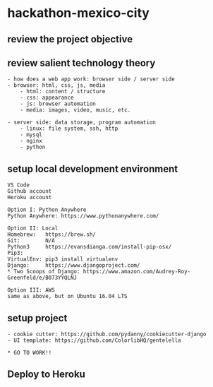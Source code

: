 # hackathon-mexico-city


## review the project objective

## review salient technology theory
	- how does a web app work: browser side / server side
	- browser: html, css, js, media
		- html: content / structure
		- css: appearance
		- js: browser automation
		- media: images, video, music, etc.

	- server side: data storage, program automation
		- linux: file system, ssh, http
		- mysql
		- nginx
		- python

## setup local development environment
	VS Code
	Github account
	Heroku account

	Option I: Python Anywhere
	Python Anywhere: https://www.pythonanywhere.com/

	Option II: Local
	Homebrew:	https://brew.sh/
	Git:		N/A
	Python3		https://evansdianga.com/install-pip-osx/
	Pip3:		
	VirtualEnv:	pip3 install virtualenv
	Django:		https://www.djangoproject.com/
	* Two Scoops of Django: https://www.amazon.com/Audrey-Roy-Greenfeld/e/B073YYQLNJ

	Option III: AWS
	same as above, but on Ubuntu 16.04 LTS




## setup project
	- cookie cutter: https://github.com/pydanny/cookiecutter-django
	- UI template: https://github.com/ColorlibHQ/gentelella

	* GO TO WORK!!


## Deploy to Heroku
